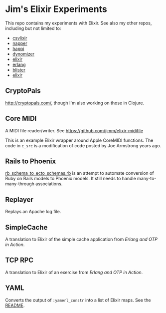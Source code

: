 # Jim's Elixir Experiments

This repo contains my experiments with Elixir. See also my other repos,
including but not limited to:

- [csvlixir](https://github.com/jimm/csvlixir)
- [napper](https://github.com/jimm/napper)
- [happi](https://github.com/jimm/happi)
- [dynomizer](https://github.com/jimm/dynomizer)
- [elixir](https://github.com/jimm/elixir-midifile)
- [erlang](https://github.com/jimm/erlang-midilib)
- [blister](https://github.com/jimm/blister)
- [elixir](https://github.com/jimm/elixir_resource_discovery)

## CryptoPals

http://cryptopals.com/, though I'm also working on those in Clojure.

## Core MIDI

A MIDI file reader/writer. See https://github.com/jimm/elixir-midifile

This is an example Elixir wrapper around Apple CoreMIDI functions. The code
in `c_src` is a modification of code posted by Joe Armstrong years ago.

## Rails to Phoenix

[rb_schema_to_ecto_schemas.rb](rb_schema_to_ecto_schemas.rb) is an attempt to
automate conversion of Ruby on Rails models to Phoenix models. It still
needs to handle many-to-many-through associations.

## Replayer

Replays an Apache log file.

## SimpleCache

A translation to Elixir of the simple cache application from _Erlang and OTP
in Action_.

## TCP RPC

A translation to Elixir of an exercise from _Erlang and OTP in Action_.

## YAML

Converts the output of `:yamerl_constr` into a list of Elixir maps.
See the [README](yaml/README.md).
